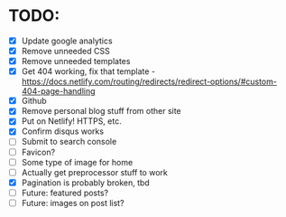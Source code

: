 # TODO:

- [x] Update google analytics
- [x] Remove unneeded CSS
- [x] Remove unneeded templates
- [x] Get 404 working, fix that template - https://docs.netlify.com/routing/redirects/redirect-options/#custom-404-page-handling
- [x] Github
- [x] Remove personal blog stuff from other site
- [x] Put on Netlify! HTTPS, etc.
- [x] Confirm disqus works
- [ ] Submit to search console
- [ ] Favicon?
- [ ] Some type of image for home
- [ ] Actually get preprocessor stuff to work
- [x] Pagination is probably broken, tbd
- [ ] Future: featured posts?
- [ ] Future: images on post list?
